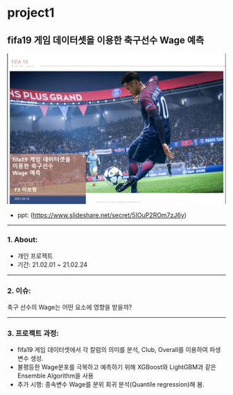 # project1
fifa19 게임 데이터셋을 이용한 축구선수 Wage 예측
----------------------
![KakaoTalk_20210604_171524692_01](https://github.com/erdosnumber0/project_fifa/blob/main/project1.png)
- ppt: (https://www.slideshare.net/secret/5IOuP2ROm7zJ6y)
-----------------

### 1. About: 

- 개인 프로젝트
- 기간: 21.02.01 ~ 21.02.24

----------------------------

### 2. 이슈: 

축구 선수의 Wage는 어떤 요소에 영향을 받을까?

----------------------------

### 3. 프로젝트 과정:

- fifa19 게임 데이터셋에서 각 칼럼의 의미를 분석, Club, Overall를 이용하여 파생변수 생성. 
- 불평등한 Wage분포를 극복하고 예측하기 위해 XGBoost와 LightGBM과 같은Ensemble Algorithm을 사용
- 추가 시행: 종속변수 Wage를 분위 회귀 분석(Quantile regression)해 봄.                 



